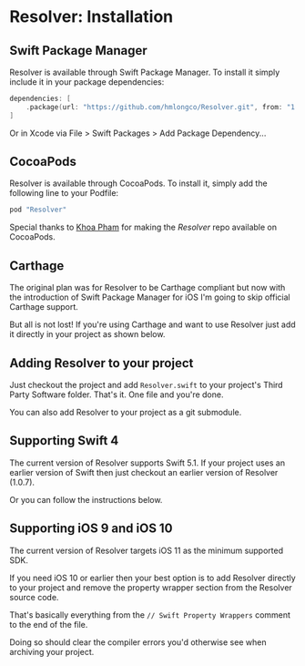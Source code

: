 # Resolver: Installation

## Swift Package Manager

Resolver is available through Swift Package Manager. To install it simply include it in your package dependencies:

```swift
dependencies: [
    .package(url: "https://github.com/hmlongco/Resolver.git", from: "1.1.2"),
]
```

Or in Xcode via File > Swift Packages > Add Package Dependency...

## CocoaPods

Resolver is available through CocoaPods. To install it, simply add the following line to your Podfile:

```ruby
pod "Resolver"
```

Special thanks to [Khoa Pham](https://github.com/onmyway133) for making the _Resolver_ repo available on CocoaPods.

## Carthage

The original plan was for Resolver to be Carthage compliant but now with the introduction of Swift Package Manager for iOS I'm going to skip official Carthage support.

But all is not lost! If you're using Carthage and want to use Resolver just add it directly in your project as shown below.

## Adding Resolver to your project

Just checkout the project and add `Resolver.swift` to your project's Third Party Software folder. That's it. One file and you're done.

You can also add Resolver to your project as a git submodule.

## Supporting Swift 4

The current version of Resolver supports Swift 5.1. If your project uses an earlier version of Swift then just checkout an earlier version of Resolver (1.0.7).

Or you can follow the instructions below.

## Supporting iOS 9 and iOS 10

The current version of Resolver targets iOS 11 as the minimum supported SDK.

If you need iOS 10 or earlier then your best option is to add Resolver directly to your project and remove the property wrapper section from the Resolver source code.

That's basically everything from the `// Swift Property Wrappers` comment to the end of the file.

Doing so should clear the compiler errors you'd otherwise see when archiving your project.
